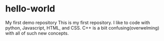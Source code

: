 # hello-world
My first demo repository
This is my first repository. I like to code with python, Javascript, HTML, and CSS. C++ is a biit confusing(overwelming)  with all of such new concepts.
